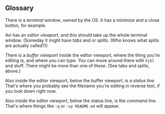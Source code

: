 ## Glossary

There is a *terminal window*, owned by the OS. It has a minimize and a close button, for example.

Avi has an *editor viewport*, and this should take up the whole terminal window. (Someday it might have *tabs* and or *splits*. (Who knows what splits are actually called?))

There is a *buffer viewport* inside the editor viewport, where the thing you're editing is, and where you can type. You can move around there with `hjkl` and stuff. There might be more than one of these. (See tabs and splits, above.)

Also inside the editor viewport, below the buffer viewport, is a *status line*. That's where you probably see the filename you're editing in reverse text, if you look down right now.

Also inside the editor viewport, below the status line, is the *command line*. That's where things like `:q` or `:sp README.md` will appear.
